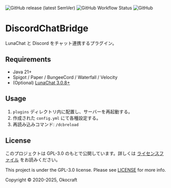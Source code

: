 ![GitHub release (latest SemVer)](https://img.shields.io/github/v/release/okocraft/DiscordChatBridge)
![GitHub Workflow Status](https://img.shields.io/github/actions/workflow/status/okocraft/DiscordChatBridge/maven.yml?branch=master)
![GitHub](https://img.shields.io/github/license/okocraft/DiscordChatBridge)

# DiscordChatBridge

LunaChat と Discord をチャット連携するプラグイン。

## Requirements

- Java 21+
- Spigot / Paper / BungeeCord / Waterfall / Velocity
- (Optional) [LunaChat 3.0.8+](https://github.com/ucchyocean/LunaChat/releases/tag/v3.0.8)

## Usage

1. `plugins` ディレクトリ内に配置し、サーバーを再起動する。
2. 作成された `config.yml` にて各種設定する。
3. 再読み込みコマンド: `/dcbreload`

## License

このプロジェクトは GPL-3.0 のもとで公開しています。詳しくは [ライセンスファイル](LICENSE) をお読みください。

This project is under the GPL-3.0 license. Please see [LICENSE](LICENSE) for more info.

Copyright © 2020-2025, Okocraft
